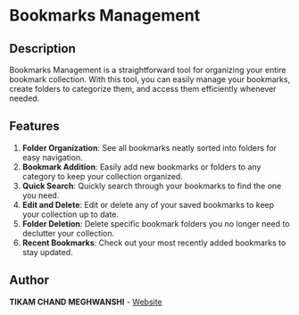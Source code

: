# Bookmarks Management

## Description

Bookmarks Management is a straightforward tool for organizing your entire bookmark collection. With this tool, you can easily manage your bookmarks, create folders to categorize them, and access them efficiently whenever needed.

## Features

1. **Folder Organization**: See all bookmarks neatly sorted into folders for easy navigation.
2. **Bookmark Addition**: Easily add new bookmarks or folders to any category to keep your collection organized.
3. **Quick Search**: Quickly search through your bookmarks to find the one you need.
4. **Edit and Delete**: Edit or delete any of your saved bookmarks to keep your collection up to date.
5. **Folder Deletion**: Delete specific bookmark folders you no longer need to declutter your collection.
6. **Recent Bookmarks**: Check out your most recently added bookmarks to stay updated.

## Author

**TIKAM CHAND MEGHWANSHI** - [Website](https://www.tcmhack.in)

